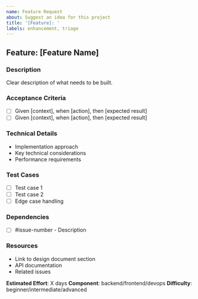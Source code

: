 ```yaml
---
name: Feature Request
about: Suggest an idea for this project
title: '[Feature]: '
labels: enhancement, triage
---
```


## Feature: [Feature Name]

### Description
Clear description of what needs to be built.

### Acceptance Criteria
- [ ] Given [context], when [action], then [expected result]
- [ ] Given [context], when [action], then [expected result]

### Technical Details
- Implementation approach
- Key technical considerations
- Performance requirements

### Test Cases
- [ ] Test case 1
- [ ] Test case 2
- [ ] Edge case handling

### Dependencies
- [ ] #issue-number - Description

### Resources
- Link to design document section
- API documentation
- Related issues

**Estimated Effort**: X days
**Component**: backend/frontend/devops
**Difficulty**: beginner/intermediate/advanced